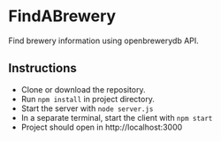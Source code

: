 # FindABrewery
Find brewery information using openbrewerydb API.

## Instructions
- Clone or download the repository.
- Run `npm install` in project directory.
- Start the server with `node server.js`
- In a separate terminal, start the client with `npm start`
- Project should open in http://localhost:3000
